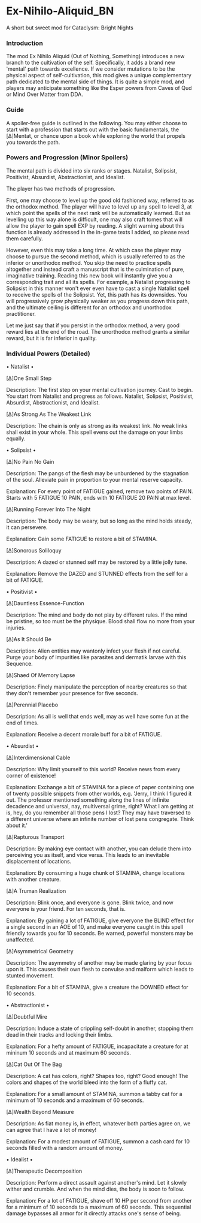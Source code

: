 # Ex-Nihilo-Aliquid_BN
A short but sweet mod for Cataclysm: Bright Nights
### Introduction
The mod Ex Nihilo Aliquid (Out of Nothing, Something) introduces a new branch to the cultivation of the self. Specifically, it adds a brand new 'mental' path towards excellence. If we consider mutations to be the physical aspect of self-cultivation, this mod gives a unique complementary path dedicated to the mental side of things. It is quite a simple mod, and players may anticipate something like the Esper powers from Caves of Qud or Mind Over Matter from DDA.
### Guide
A spoiler-free guide is outlined in the following. You may either choose to start with a profession that starts out with the basic fundamentals, the [Δ]Mentat, or chance upon a book while exploring the world that propels you towards the path.
### Powers and Progression (Minor Spoilers)
The mental path is divided into six ranks or stages. Natalist, Solipsist, Positivist, Absurdist, Abstractionist, and Idealist.

The player has two methods of progression.

First, one may choose to level up the good old fashioned way, referred to as the orthodox method. The player will have to level up any spell to level 3, at which point the spells of the next rank will be automatically learned. But as levelling up this way alone is difficult, one may also craft tomes that will allow the player to gain spell EXP by reading. A slight warning about this function is already addressed in the in-game texts I added, so please read them carefully.

However, even this may take a long time. At which case the player may choose to pursue the second method, which is usually referred to as the inferior or unorthodox method. You skip the need to practice spells altogether and instead craft a manuscript that is the culmination of pure, imaginative training. Reading this new book will instantly give you a corresponding trait and all its spells. For example, a Natalist progressing to Solipsist in this manner won't ever even have to cast a single Natalist spell to receive the spells of the Solipsist. Yet, this path has its downsides. You will progressively grow physically weaker as you progress down this path, and the ultimate ceiling is different for an orthodox and unorthodox practitioner.

Let me just say that if you persist in the orthodox method, a very good reward lies at the end of the road. The unorthodox method grants a similar reward, but it is far inferior in quality.
### Individual Powers (Detailed)
• Natalist •

[Δ]One Small Step

Description: The first step on your mental cultivation journey. Cast to begin. You start from Natalist and progress as follows. Natalist, Solipsist, Positivist, Absurdist, Abstractionist, and Idealist.

[Δ]As Strong As The Weakest Link

Description: The chain is only as strong as its weakest link. No weak links shall exist in your whole. This spell evens out the damage on your limbs equally.

• Solipsist •

[Δ]No Pain No Gain

Description: The pangs of the flesh may be unburdened by the stagnation of the soul. Alleviate pain in proportion to your mental reserve capacity.

Explanation: For every point of FATIGUE gained, remove two points of PAIN. Starts with 5 FATIGUE 10 PAIN, ends with 10 FATIGUE 20 PAIN at max level.

[Δ]Running Forever Into The Night

Description: The body may be weary, but so long as the mind holds steady, it can persevere.

Explanation: Gain some FATIGUE to restore a bit of STAMINA.

[Δ]Sonorous Soliloquy

Description: A dazed or stunned self may be restored by a little jolly tune.

Explanation: Remove the DAZED and STUNNED effects from the self for a bit of FATIGUE.

• Positivist •

[Δ]Dauntless Essence-Function

Description: The mind and body do not play by different rules. If the mind be pristine, so too must be the physique. Blood shall flow no more from your injuries.

[Δ]As It Should Be

Description: Alien entities may wantonly infect your flesh if not careful. Purge your body of impurities like parasites and dermatik larvae with this Sequence.

[Δ]Shaed Of Memory Lapse

Description: Finely manipulate the perception of nearby creatures so that they don't remember your presence for five seconds.

[Δ]Perennial Placebo

Description: As all is well that ends well, may as well have some fun at the end of times.

Explanation: Receive a decent morale buff for a bit of FATIGUE.

• Absurdist •

[Δ]Interdimensional Cable

Description: Why limit yourself to this world? Receive news from every corner of existence!

Explanation: Exchange a bit of STAMINA for a piece of paper containing one of twenty possible snippets from other worlds, e.g. 'Jerry, I think I figured it out. The professor mentioned something along the lines of infinite decadence and universal, nay, multiversal grime, right? What I am getting at is, hey, do you remember all those pens I lost? They may have traversed to a different universe where an infinite number of lost pens congregate. Think about it.'

[Δ]Rapturous Transport

Description: By making eye contact with another, you can delude them into perceiving you as itself, and vice versa. This leads to an inevitable displacement of locations.

Explanation: By consuming a huge chunk of STAMINA, change locations with another creature.

[Δ]A Truman Realization

Description: Blink once, and everyone is gone. Blink twice, and now everyone is your friend. For ten seconds, that is.

Explanation: By gaining a lot of FATIGUE, give everyone the BLIND effect for a single second in an AOE of 10, and make everyone caught in this spell friendly towards you for 10 seconds. Be warned, powerful monsters may be unaffected.

[Δ]Asymmetrical Geometry

Description: The asymmetry of another may be made glaring by your focus upon it. This causes their own flesh to convulse and malform which leads to stunted movement.

Explanation: For a bit of STAMINA, give a creature the DOWNED effect for 10 seconds.

• Abstractionist •

[Δ]Doubtful Mire

Description: Induce a state of crippling self-doubt in another, stopping them dead in their tracks and locking their limbs.

Explanation: For a hefty amount of FATIGUE, incapacitate a creature for at mininum 10 seconds and at maximum 60 seconds.

[Δ]Cat Out Of The Bag

Description: A cat has colors, right? Shapes too, right? Good enough! The colors and shapes of the world bleed into the form of a fluffy cat.

Explanation: For a small amount of STAMINA, summon a tabby cat for a minimum of 10 seconds and a maximum of 60 seconds.

[Δ]Wealth Beyond Measure

Description: As fiat money is, in effect, whatever both parties agree on, we can agree that I have a lot of money!

Explanation: For a modest amount of FATIGUE, summon a cash card for 10 seconds filled with a random amount of money.

• Idealist •

[Δ]Therapeutic Decomposition

Description: Perform a direct assault against another's mind. Let it slowly wither and crumble. And when the mind dies, the body is soon to follow.

Explanation: For a lot of FATIGUE, shave off 10 HP per second from another for a minimum of 10 seconds to a maximum of 60 seconds. This sequential damage bypasses all armor for it directly attacks one's sense of being.
